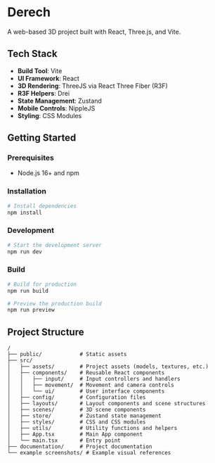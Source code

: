# Derech

A web-based 3D project built with React, Three.js, and Vite.

## Tech Stack

- **Build Tool**: Vite
- **UI Framework**: React
- **3D Rendering**: ThreeJS via React Three Fiber (R3F)
- **R3F Helpers**: Drei
- **State Management**: Zustand
- **Mobile Controls**: NippleJS
- **Styling**: CSS Modules

## Getting Started

### Prerequisites

- Node.js 16+ and npm

### Installation

```bash
# Install dependencies
npm install
```

### Development

```bash
# Start the development server
npm run dev
```

### Build

```bash
# Build for production
npm run build

# Preview the production build
npm run preview
```

## Project Structure

```
/
├── public/            # Static assets
├── src/
│   ├── assets/        # Project assets (models, textures, etc.)
│   ├── components/    # Reusable React components
│   │   ├── input/     # Input controllers and handlers
│   │   ├── movement/  # Movement and camera controls
│   │   └── ui/        # User interface components
│   ├── config/        # Configuration files
│   ├── layouts/       # Layout components and scene structures
│   ├── scenes/        # 3D scene components
│   ├── store/         # Zustand state management
│   ├── styles/        # CSS and CSS modules
│   ├── utils/         # Utility functions and helpers
│   ├── App.tsx        # Main App component
│   └── main.tsx       # Entry point
├── documentation/     # Project documentation
└── example screenshots/ # Example visual references
```